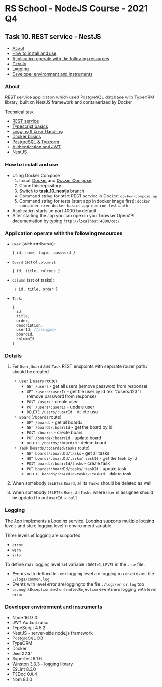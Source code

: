 # RS School - NodeJS Course - 2021 Q4

## Task 10. REST service - NestJS

- [About](#about)
- [How to install and use](#how-to-install-and-use)
- [Application operate with the following resources](#application-operate-with-the-following-resources)
- [Details](#details)
- [Logging](#logging)
- [Developer environment and instruments](#developer-environment-and-instruments)

### About
REST service application which used PostgreSQL database with TypeORM library, built on NestJS framework and containerized by Docker

Technical task
- [REST service](https://github.com/rolling-scopes-school/basic-nodejs-course/blob/master/descriptions/rest-service.md)
- [Typescript basics](https://github.com/rolling-scopes-school/basic-nodejs-course/blob/master/descriptions/typescript-basics.md)
- [Logging & Error Handling](https://github.com/rolling-scopes-school/basic-nodejs-course/blob/master/descriptions/logging-error-handling.md)
- [Docker basics](https://github.com/rolling-scopes-school/basic-nodejs-course/blob/master/descriptions/docker-basics.md)
- [PostgreSQL & Typeorm](https://github.com/rolling-scopes-school/basic-nodejs-course/blob/master/descriptions/postgresql-typeorm.md)
- [Authentication and JWT](https://github.com/rolling-scopes-school/basic-nodejs-course/blob/master/descriptions/auth-jwt.md)
- [NestJS](https://github.com/rolling-scopes-school/basic-nodejs-course/blob/master/descriptions/nestjs.md)


### How to install and use
- Using Docker Compose
  1. Install [Docker](https://www.docker.com/) and [Docker Compose](https://docs.docker.com/compose/install/)
  2. Clone this repository
  3. Switch to **task_10_nestjs** branch
  4. Command string for start REST service in Docker: `docker-compose up`
  5. Command string for tests (start app in docker image first): `docker container exec docker-basics-app npm run test:auth`
- Application starts on port 4000 by default
- After starting the app you can open in your browser OpenAPI documentation by typing `http://localhost:4000/doc/`

### Application operate with the following resources

- `User` (with attributes):
  ```javascript
  { id, name, login, password }
  ```
- `Board` (set of `columns`):
  ```javascript
  { id, title, columns }
  ```
- `Column` (set of tasks):
  ```javascript
   { id, title, order }
  ```
- `Task`:
  ```javascript
  {
    id,
    title,
    order,
    description,
    userId, //assignee
    boardId,
    columnId
  }
  ```

### Details

1. For `User`, `Board` and `Task` REST endpoints with separate router paths should be created
    * `User` (`/users` route)
      * `GET /users` - get all users (remove password from response)
      * `GET /users/:userId` - get the user by id (ex. “/users/123”) (remove password from response)
      * `POST /users` - create user
      * `PUT /users/:userId` - update user
      * `DELETE /users/:userId` - delete user
    * `Board` (`/boards` route)
      * `GET /boards` - get all boards
      * `GET /boards/:boardId` - get the board by id
      * `POST /boards` - create board
      * `PUT /boards/:boardId` - update board
      * `DELETE /boards/:boardId` - delete board
    * `Task` (`boards/:boardId/tasks` route)
      * `GET boards/:boardId/tasks` - get all tasks
      * `GET boards/:boardId/tasks/:taskId` - get the task by id
      * `POST boards/:boardId/tasks` - create task
      * `PUT boards/:boardId/tasks/:taskId` - update task
      * `DELETE boards/:boardId/tasks/:taskId` - delete task

2. When somebody `DELETEs` `Board`, all its `Tasks` should be deleted as well.

3. When somebody `DELETEs` `User`, all `Tasks` where `User` is assignee should be updated to put `userId = null`.

### Logging
The App implements a Logging service. Logging supports multiple logging levels and store logging level in environment variable.

Three levels of logging are supported:
- `error`
- `warn`
- `info`

To define max logging level set variable `LOGGING_LEVEL` in the `.env` file.
- Events with defined in `.env` logging level are logging to `Console` and file `./logs/common.log`
- Events with level error are logging to the file `./logs/error.log` too
- `uncaughtException` and `unhandledRejection` events are logging with level `error`


### Developer environment and instruments
- Node 16.13.0
- JWT Authorization
- TypeScript 4.5.2
- NestJS - server-side node.js framework
- PostgreSQL DB
- TypeORM
- Docker
- Jest 27.3.1
- Supertest 6.1.6
- Winston 3.3.3 - logging library
- ESLint 8.3.0
- TSDoc 0.0.4
- Npm 8.1.0